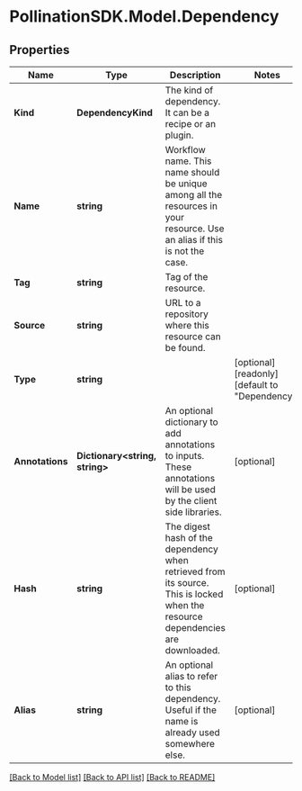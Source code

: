 
# PollinationSDK.Model.Dependency

## Properties

Name | Type | Description | Notes
------------ | ------------- | ------------- | -------------
**Kind** | **DependencyKind** | The kind of dependency. It can be a recipe or an plugin. | 
**Name** | **string** | Workflow name. This name should be unique among all the resources in your resource. Use an alias if this is not the case. | 
**Tag** | **string** | Tag of the resource. | 
**Source** | **string** | URL to a repository where this resource can be found. | 
**Type** | **string** |  | [optional] [readonly] [default to "Dependency"]
**Annotations** | **Dictionary&lt;string, string&gt;** | An optional dictionary to add annotations to inputs. These annotations will be used by the client side libraries. | [optional] 
**Hash** | **string** | The digest hash of the dependency when retrieved from its source. This is locked when the resource dependencies are downloaded. | [optional] 
**Alias** | **string** | An optional alias to refer to this dependency. Useful if the name is already used somewhere else. | [optional] 

[[Back to Model list]](../README.md#documentation-for-models)
[[Back to API list]](../README.md#documentation-for-api-endpoints)
[[Back to README]](../README.md)

